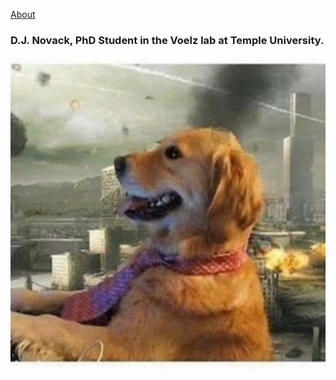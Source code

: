 [About](https://djnovack.github.io/about/)
### D.J. Novack, PhD Student in the Voelz lab at Temple University.
![Image of doggi](images/computerdog.jpg)
